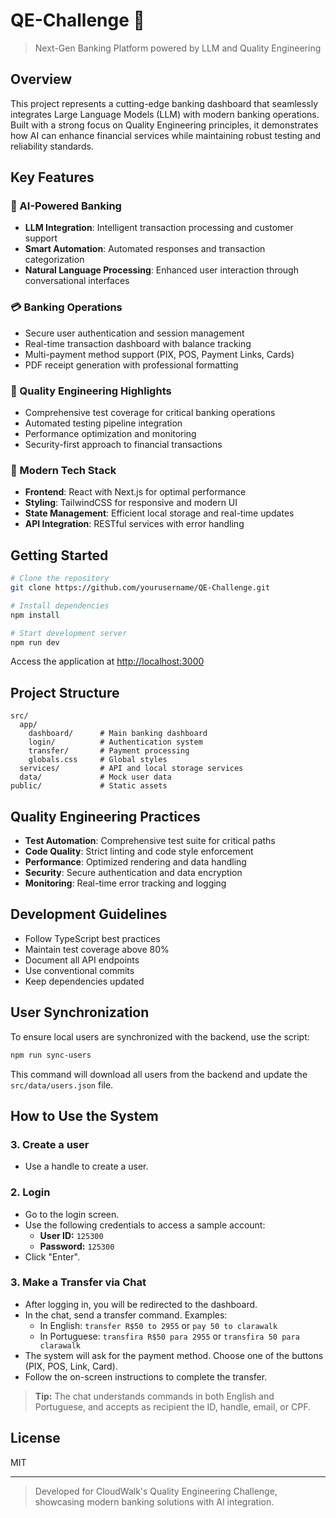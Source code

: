 # QE-Challenge 🚀

> Next-Gen Banking Platform powered by LLM and Quality Engineering

## Overview

This project represents a cutting-edge banking dashboard that seamlessly integrates Large Language Models (LLM) with modern banking operations. Built with a strong focus on Quality Engineering principles, it demonstrates how AI can enhance financial services while maintaining robust testing and reliability standards.

## Key Features

### 🤖 AI-Powered Banking
- **LLM Integration**: Intelligent transaction processing and customer support
- **Smart Automation**: Automated responses and transaction categorization
- **Natural Language Processing**: Enhanced user interaction through conversational interfaces

### 💳 Banking Operations
- Secure user authentication and session management
- Real-time transaction dashboard with balance tracking
- Multi-payment method support (PIX, POS, Payment Links, Cards)
- PDF receipt generation with professional formatting

### 🎯 Quality Engineering Highlights
- Comprehensive test coverage for critical banking operations
- Automated testing pipeline integration
- Performance optimization and monitoring
- Security-first approach to financial transactions

### 🎨 Modern Tech Stack
- **Frontend**: React with Next.js for optimal performance
- **Styling**: TailwindCSS for responsive and modern UI
- **State Management**: Efficient local storage and real-time updates
- **API Integration**: RESTful services with error handling

## Getting Started

```bash
# Clone the repository
git clone https://github.com/yourusername/QE-Challenge.git

# Install dependencies
npm install

# Start development server
npm run dev
```

Access the application at [http://localhost:3000](http://localhost:3000)

## Project Structure

```
src/
  app/
    dashboard/      # Main banking dashboard
    login/          # Authentication system
    transfer/       # Payment processing
    globals.css     # Global styles
  services/         # API and local storage services
  data/             # Mock user data
public/             # Static assets
```

## Quality Engineering Practices

- **Test Automation**: Comprehensive test suite for critical paths
- **Code Quality**: Strict linting and code style enforcement
- **Performance**: Optimized rendering and data handling
- **Security**: Secure authentication and data encryption
- **Monitoring**: Real-time error tracking and logging

## Development Guidelines

- Follow TypeScript best practices
- Maintain test coverage above 80%
- Document all API endpoints
- Use conventional commits
- Keep dependencies updated

## User Synchronization

To ensure local users are synchronized with the backend, use the script:

```bash
npm run sync-users
```

This command will download all users from the backend and update the `src/data/users.json` file.

## How to Use the System

### 3. Create a user

- Use a handle to create a user.

### 2. Login

- Go to the login screen.
- Use the following credentials to access a sample account:
  - **User ID:** `125300`
  - **Password:** `125300`
- Click "Enter".

### 3. Make a Transfer via Chat

- After logging in, you will be redirected to the dashboard.
- In the chat, send a transfer command. Examples:
  - In English: `transfer R$50 to 2955` or `pay 50 to clarawalk`
  - In Portuguese: `transfira R$50 para 2955` or `transfira 50 para clarawalk`
- The system will ask for the payment method. Choose one of the buttons (PIX, POS, Link, Card).
- Follow the on-screen instructions to complete the transfer.

> **Tip:** The chat understands commands in both English and Portuguese, and accepts as recipient the ID, handle, email, or CPF.

## License

MIT

---

> Developed for CloudWalk's Quality Engineering Challenge, showcasing modern banking solutions with AI integration.
